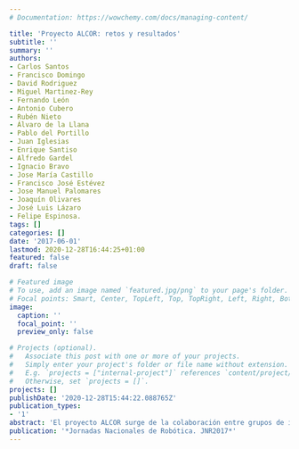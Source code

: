 ```yaml
---
# Documentation: https://wowchemy.com/docs/managing-content/

title: 'Proyecto ALCOR: retos y resultados'
subtitle: ''
summary: ''
authors:
- Carlos Santos
- Francisco Domingo
- David Rodriguez
- Miguel Martinez-Rey
- Fernando León
- Antonio Cubero
- Rubén Nieto
- Álvaro de la Llana
- Pablo del Portillo
- Juan Iglesias
- Enrique Santiso
- Alfredo Gardel
- Ignacio Bravo
- Jose María Castillo
- Francisco José Estévez
- Jose Manuel Palomares
- Joaquín Olivares
- José Luis Lázaro
- Felipe Espinosa.
tags: []
categories: []
date: '2017-06-01'
lastmod: 2020-12-28T16:44:25+01:00
featured: false
draft: false

# Featured image
# To use, add an image named `featured.jpg/png` to your page's folder.
# Focal points: Smart, Center, TopLeft, Top, TopRight, Left, Right, BottomLeft, Bottom, BottomRight.
image:
  caption: ''
  focal_point: ''
  preview_only: false

# Projects (optional).
#   Associate this post with one or more of your projects.
#   Simply enter your project's folder or file name without extension.
#   E.g. `projects = ["internal-project"]` references `content/project/deep-learning/index.md`.
#   Otherwise, set `projects = []`.
projects: []
publishDate: '2020-12-28T15:44:22.088765Z'
publication_types:
- '1'
abstract: 'El proyecto ALCOR surge de la colaboración entre grupos de investigación de las universidades de Alcalá y Córdoba para aportar soluciones sensoriales, de control y comunicaciones en entornos inteligentes. Entre los retos planteados está la estructura (elementos y disposición) de redes inalámbricas de sensores de infrarrojos para conseguir precisión centimétrica de posicionamiento, el control y estimación basada en eventos para el seguimiento remoto de unidades móviles consiguiendo optimizar los recursos compartidos (energía y canal de comunicación), y el dotar a la red de comunicaciones de la inteligencia y seguridad necesarias desarrollando mecanismos de mejora de sincronización y de enrutamiento. Fruto de la investigación realizada se han obtenido resultados experimentales publicados (revistas y conferencias) en cada uno de los campos implicados, y se está trabajando en un demostrador de validación conjunta de propuestas.'
publication: '*Jornadas Nacionales de Robótica. JNR2017*'
---
```

